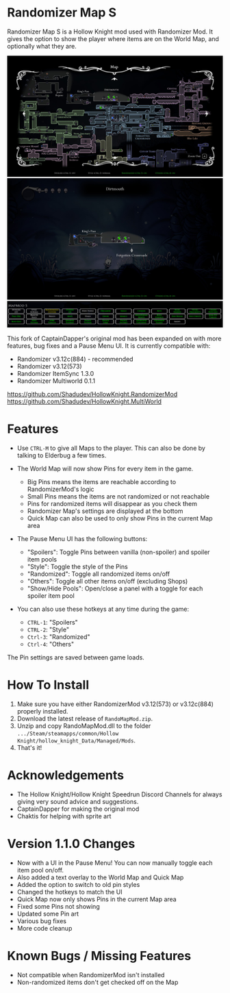 # Randomizer Map S
Randomizer Map S is a Hollow Knight mod used with Randomizer Mod. It gives the option to show the player where items are on the World Map, and optionally what they are.

![Example Screenshot](./readmeAssets/worldmap.jpg)
![Example Screenshot](./readmeAssets/quickmap.jpg)
![Example Screenshot](./readmeAssets/GUI.PNG)

This fork of CaptainDapper's original mod has been expanded on with more features, bug fixes and a Pause Menu UI. It is currently compatible with:
- Randomizer v3.12c(884) - recommended
- Randomizer v3.12(573)
- Randomizer ItemSync 1.3.0
- Randomizer Multiworld 0.1.1

https://github.com/Shadudev/HollowKnight.RandomizerMod
https://github.com/Shadudev/HollowKnight.MultiWorld

# Features
- Use `CTRL-M` to give all Maps to the player. This can also be done by talking to Elderbug a few times.

- The World Map will now show Pins for every item in the game.
    - Big Pins means the items are reachable according to RandomizerMod's logic
    - Small Pins means the items are not randomized or not reachable
    - Pins for randomized items will disappear as you check them
    - Randomizer Map's settings are displayed at the bottom
    - Quick Map can also be used to only show Pins in the current Map area

- The Pause Menu UI has the following buttons:
    - "Spoilers": Toggle Pins between vanilla (non-spoiler) and spoiler item pools
    - "Style": Toggle the style of the Pins
    - "Randomized": Toggle all randomized items on/off
    - "Others": Toggle all other items on/off (excluding Shops)
    - "Show/Hide Pools": Open/close a panel with a toggle for each spoiler item pool

- You can also use these hotkeys at any time during the game:
    - `CTRL-1`: "Spoilers"
    - `CTRL-2`: "Style"
    - `Ctrl-3`: "Randomized"
    - `Ctrl-4`: "Others"

The Pin settings are saved between game loads.

# How To Install
1. Make sure you have either RandomizerMod v3.12(573) or v3.12c(884) properly installed.
2. Download the latest release of `RandoMapMod.zip`.
3. Unzip and copy RandoMapMod.dll to the folder `.../Steam/steamapps/common/Hollow Knight/hollow_knight_Data/Managed/Mods`.
4. That's it!

# Acknowledgements
- The Hollow Knight/Hollow Knight Speedrun Discord Channels for always giving very sound advice and suggestions.
- CaptainDapper for making the original mod
- Chaktis for helping with sprite art

# Version 1.1.0 Changes
- Now with a UI in the Pause Menu! You can now manually toggle each item pool on/off.
- Also added a text overlay to the World Map and Quick Map
- Added the option to switch to old pin styles
- Changed the hotkeys to match the UI
- Quick Map now only shows Pins in the current Map area
- Fixed some Pins not showing
- Updated some Pin art
- Various bug fixes
- More code cleanup

# Known Bugs / Missing Features
- Not compatible when RandomizerMod isn't installed
- Non-randomized items don't get checked off on the Map
